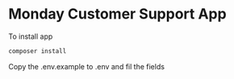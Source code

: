 # Monday Customer Support App

To install app

```bash
composer install
```

Copy the .env.example to .env and fil the fields